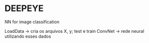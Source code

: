 # DEEPEYE
NN for image classification

LoadData -> cria os arquivos X, y; test e train
ConvNet -> rede neural utilizando esses dados 
